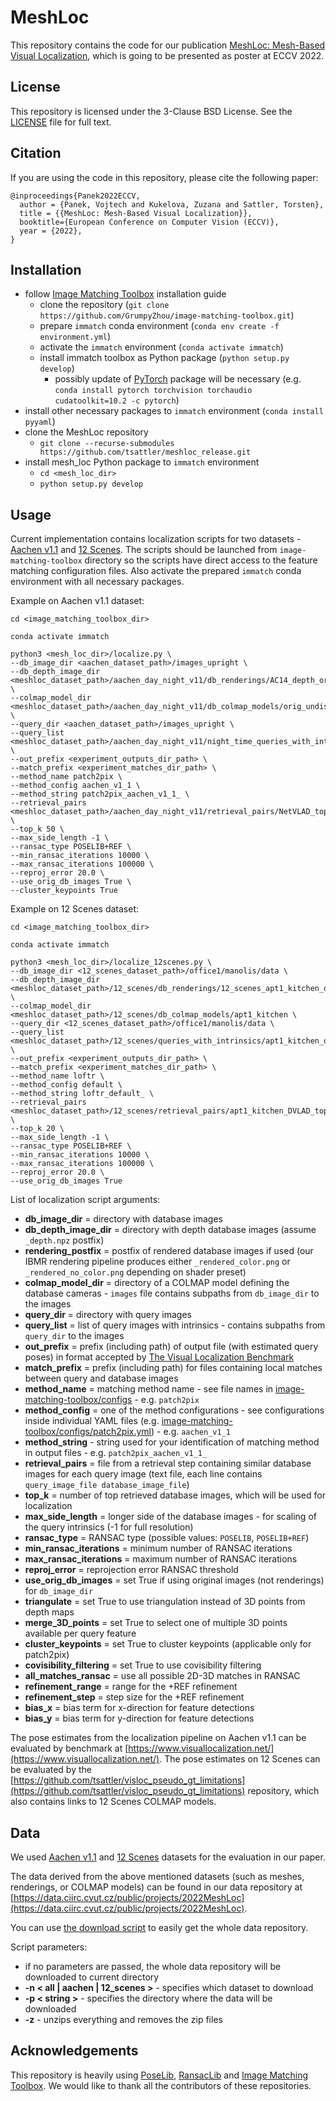 # MeshLoc
This repository contains the code for our publication [MeshLoc: Mesh-Based Visual Localization](https://arxiv.org/abs/2207.10762), which is going to be presented as poster at ECCV 2022.

## License
This repository is licensed under the 3-Clause BSD License. See the [LICENSE](https://github.com/tsattler/meshloc_release/blob/main/LICENSE) file for full text.

## Citation
If you are using the code in this repository, please cite the following paper:
```
@inproceedings{Panek2022ECCV,
  author = {Panek, Vojtech and Kukelova, Zuzana and Sattler, Torsten},
  title = {{MeshLoc: Mesh-Based Visual Localization}},
  booktitle={European Conference on Computer Vision (ECCV)},
  year = {2022},
}
```

## Installation
- follow [Image Matching Toolbox](https://github.com/GrumpyZhou/image-matching-toolbox/blob/main/docs/install.md) installation guide
	- clone the repository (`git clone https://github.com/GrumpyZhou/image-matching-toolbox.git`)
	- prepare `immatch` conda environment (`conda env create -f environment.yml`)
	- activate the `immatch` environment (`conda activate immatch`)
	- install immatch toolbox as Python package (`python setup.py develop`)
		- possibly update of [PyTorch](https://pytorch.org/get-started/locally/) package will be necessary (e.g. `conda install pytorch torchvision torchaudio cudatoolkit=10.2 -c pytorch`)
- install other necessary packages to `immatch` environment (`conda install pyyaml`)
- clone the MeshLoc repository
    - `git clone --recurse-submodules https://github.com/tsattler/meshloc_release.git`
- install mesh_loc Python package to `immatch` environment 
	- `cd <mesh_loc_dir>`
	- `python setup.py develop`

## Usage
Current implementation contains localization scripts for two datasets - [Aachen v1.1](https://data.ciirc.cvut.cz/public/projects/2020VisualLocalization/Aachen-Day-Night/) and [12 Scenes](http://graphics.stanford.edu/projects/reloc/). The scripts should be launched from `image-matching-toolbox` directory so the scripts have direct access to the feature matching configuration files. Also activate the prepared `immatch` conda environment with all necessary packages.

Example on Aachen v1.1 dataset:
```
cd <image_matching_toolbox_dir>

conda activate immatch

python3 <mesh_loc_dir>/localize.py \
--db_image_dir <aachen_dataset_path>/images_upright \
--db_depth_image_dir <meshloc_dataset_path>/aachen_day_night_v11/db_renderings/AC14_depth_orig_undist \
--colmap_model_dir <meshloc_dataset_path>/aachen_day_night_v11/db_colmap_models/orig_undist \
--query_dir <aachen_dataset_path>/images_upright \
--query_list <meshloc_dataset_path>/aachen_day_night_v11/night_time_queries_with_intrinsics.txt \
--out_prefix <experiment_outputs_dir_path> \
--match_prefix <experiment_matches_dir_path> \
--method_name patch2pix \
--method_config aachen_v1_1 \
--method_string patch2pix_aachen_v1_1_ \
--retrieval_pairs <meshloc_dataset_path>/aachen_day_night_v11/retrieval_pairs/NetVLAD_top50.txt \
--top_k 50 \
--max_side_length -1 \
--ransac_type POSELIB+REF \
--min_ransac_iterations 10000 \
--max_ransac_iterations 100000 \
--reproj_error 20.0 \
--use_orig_db_images True \
--cluster_keypoints True
```

Example on 12 Scenes dataset:
```
cd <image_matching_toolbox_dir>

conda activate immatch

python3 <mesh_loc_dir>/localize_12scenes.py \
--db_image_dir <12_scenes_dataset_path>/office1/manolis/data \
--db_depth_image_dir <meshloc_dataset_path>/12_scenes/db_renderings/12_scenes_apt1_kitchen_depth \
--colmap_model_dir <meshloc_dataset_path>/12_scenes/db_colmap_models/apt1_kitchen \
--query_dir <12_scenes_dataset_path>/office1/manolis/data \
--query_list <meshloc_dataset_path>/12_scenes/queries_with_intrinsics/apt1_kitchen_queries_with_intrinsics.txt \
--out_prefix <experiment_outputs_dir_path> \
--match_prefix <experiment_matches_dir_path> \
--method_name loftr \
--method_config default \
--method_string loftr_default_ \
--retrieval_pairs <meshloc_dataset_path>/12_scenes/retrieval_pairs/apt1_kitchen_DVLAD_top20.txt \
--top_k 20 \
--max_side_length -1 \
--ransac_type POSELIB+REF \
--min_ransac_iterations 10000 \
--max_ransac_iterations 100000 \
--reproj_error 20.0 \
--use_orig_db_images True
```

List of localization script arguments:
- **db_image_dir** = directory with database images
- **db_depth_image_dir** = directory with depth database images (assume `_depth.npz`  postfix)
- **rendering_postfix** = postfix of rendered database images if used (our IBMR rendering pipeline produces either `_rendered_color.png` or `_rendered_no_color.png` depending on shader preset)
- **colmap_model_dir** = directory of a COLMAP model defining the database cameras - `images` file contains subpaths from `db_image_dir` to the images
- **query_dir** = directory with query images
- **query_list** = list of query images with intrinsics - contains subpaths from `query_dir` to the images
- **out_prefix** = prefix (including path) of output file (with estimated query poses) in format accepted by [The Visual Localization Benchmark](https://www.visuallocalization.net/)
- **match_prefix** = prefix (including path) for files containing local matches between query and database images
- **method_name** = matching method name - see file names in [image-matching-toolbox/configs](https://github.com/GrumpyZhou/image-matching-toolbox/tree/main/configs) - e.g. `patch2pix`
- **method_config** = one of the method configurations - see configurations inside individual YAML files (e.g. [image-matching-toolbox/configs/patch2pix.yml](https://github.com/GrumpyZhou/image-matching-toolbox/blob/main/configs/patch2pix.yml)) - e.g. `aachen_v1_1`
- **method_string** - string used for your identification of matching method in output files - e.g. `patch2pix_aachen_v1_1_`
- **retrieval_pairs** = file from a retrieval step containing similar database images for each query image (text file, each line contains `query_image_file database_image_file`)
- **top_k** = number of top retrieved database images, which will be used for localization
- **max_side_length** = longer side of the database images - for scaling of the query intrinsics (-1 for full resolution)
- **ransac_type** = RANSAC type (possible values: `POSELIB`, `POSELIB+REF`)
- **min_ransac_iterations** = minimum number of RANSAC iterations
- **max_ransac_iterations** = maximum number of RANSAC iterations
- **reproj_error** = reprojection error RANSAC threshold
- **use_orig_db_images** = set True if using original images (not renderings) for `db_image_dir` 
- **triangulate** = set True to use triangulation instead of 3D points from depth maps
- **merge_3D_points** = set True to select one of multiple 3D points available per query feature
- **cluster_keypoints** = set True to cluster keypoints (applicable only for patch2pix)
- **covisibility_filtering** = set True to use covisibility filtering
- **all_matches_ransac** = use all possible 2D-3D matches in RANSAC
- **refinement_range** = range for the +REF refinement
- **refinement_step** = step size for the +REF refinement
- **bias_x** = bias term for x-direction for feature detections
- **bias_y** = bias term for y-direction for feature detections

The pose estimates from the localization pipeline on Aachen v1.1 can be evaluated by benchmark at [https://www.visuallocalization.net/](https://www.visuallocalization.net/). The pose estimates on 12 Scenes can be evaluated by the [https://github.com/tsattler/visloc_pseudo_gt_limitations](https://github.com/tsattler/visloc_pseudo_gt_limitations) repository, which also contains links to 12 Scenes COLMAP models.

## Data
We used [Aachen v1.1](https://data.ciirc.cvut.cz/public/projects/2020VisualLocalization/Aachen-Day-Night/) and [12 Scenes](http://graphics.stanford.edu/projects/reloc/#data) datasets for the evaluation in our paper.

The data derived from the above mentioned datasets (such as meshes, renderings, or COLMAP models) can be found in our data repository at [https://data.ciirc.cvut.cz/public/projects/2022MeshLoc](https://data.ciirc.cvut.cz/public/projects/2022MeshLoc).

You can use [the download script](https://github.com/tsattler/meshloc_release/blob/main/download_meshloc_data.sh) to easily get the whole data repository.

Script parameters:
- if no parameters are passed, the whole data repository will be downloaded to current directory
- **-n < all \| aachen \| 12_scenes >** - specifies which dataset to download
- **-p \< string >** - specifies the directory where the data will be downloaded
- **-z** - unzips everything and removes the zip files

## Acknowledgements
This repository is heavily using [PoseLib](https://github.com/vlarsson/PoseLib), [RansacLib](https://github.com/tsattler/RansacLib) and [Image Matching Toolbox](https://github.com/GrumpyZhou/image-matching-toolbox/). We would like to thank all the contributors of these repositories.


